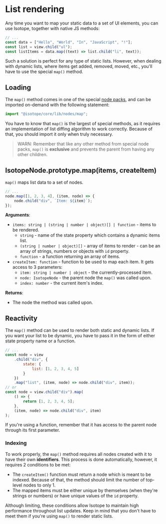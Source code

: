 # List rendering

Any time you want to map your static data to a set of UI elements, you can use Isotope, together with native JS methods:

```javascript
// ...
const data = ["Hello", "World", "In", "JavaScript", "!"];
const list = view.child("ul");
const listItems = data.map((text) => list.child("li", text));
```

Such a solution is perfect for any type of static lists. However, when dealing with dynamic lists, where items get added, removed, moved, etc., you'll have to use the special `map()` method.

## Loading

The `map()` method comes in one of the special [node packs](./node-packs.md), and can be imported on-demand with the following statement:

```javascript
import "@isotope/core/lib/nodes/map";
```

You have to know that `map()` is the largest of special methods, as it requires an implementation of list diffing algorithm to work correctly. Because of that, you should import it only when truly necessary.

> WARN: Remember that like any other method from special node packs, `map()` is **exclusive** and prevents the parent from having any other children.

## IsotopeNode.prototype.map(items, createItem)

`map()` maps list data to a set of nodes.

```javascript
// ...
node.map([1, 2, 3, 4], (item, node) => {
    node.child("div", `Item: ${item}`);
});
```

**Arguments**:

- `items: string | (string | number | object)[] | function` - items to be rendered.
  - `string` - name of the state property which contains a dynamic items list.
  - `(string | number | object)[]` - array of items to render - can be an array of strings, numbers or objects with `id` property.
  - `function` - a function returning an array of items.
- `createItem: function` - function to be used to map each item. It gets access to 3 parameters:
  - `item: string | number | object` - the currently-processed item.
  - `node: IsotopeNode` - the parent node the `map()` was called upon.
  - `index: number` - the current item's index.

**Returns**:

- The node the method was called upon.

## Reactivity

The `map()` method can be used to render both static and dynamic lists. If you want your list to be dynamic, you have to pass it in the form of either state property name or a function.

```javascript
// ...
const node = view
    .child("div", {
        state: {
            list: [1, 2, 3, 4, 5]
        }
    })
    .map("list", (item, node) => node.child("div", item));
// or
const node = view.child("div").map(
    () => {
        return [1, 2, 3, 4, 5];
    },
    (item, node) => node.child("div", item)
);
```

If you're using a function, remember that it has access to the parent node through its first parameter.

### Indexing

To work properly, the `map()` method requires all nodes created with it to have their own **identifiers**. This process is done automatically, however, it requires 2 conditions to be met:

- The `createItem()` function must return a node which is meant to be indexed. Because of that, the method should limit the number of top-level nodes to only 1.
- The mapped items must be either unique by themselves (when they're strings or numbers) or have unique values of the `id` property.

Although limiting, these conditions allow Isotope to maintain high performance throughout list updates. Keep in mind that you don't have to meet them if you're using `map()` to render static lists.
